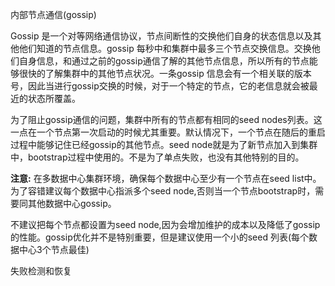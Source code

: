 内部节点通信(gossip)

Gossip 是一个对等网络通信协议，节点间断性的交换他们自身的状态信息以及其他他们知道的节点信息。gossip 每秒中和集群中最多三个节点交换信息。交换他们自身信息，和通过之前的gossip通信了解的其他节点信息，所以所有的节点能够很快的了解集群中的其他节点状况。一条gossip 信息会有一个相关联的版本号，因此当进行gossip交换的时候，对于一个特定的节点，它的老信息就会被最近的状态所覆盖。

为了阻止gossip通信的问题，集群中所有的节点都有相同的seed nodes列表。这一点在一个节点第一次启动的时候尤其重要。默认情况下，一个节点在随后的重启过程中能够记住已经gossip的其他节点。seed node就是为了新节点加入到集群中，bootstrap过程中使用的。不是为了单点失败，也没有其他特别的目的。

**注意:** 在多数据中心集群环境，确保每个数据中心至少有一个节点在seed list中。为了容错建议每个数据中心指派多个seed node,否则当一个节点bootstrap时，需要同其他数据中心gossip。

不建议把每个节点都设置为seed node,因为会增加维护的成本以及降低了gossip的性能。gossip优化并不是特别重要，但是建议使用一个小的seed 列表(每个数据中心3个节点最佳)

失败检测和恢复

